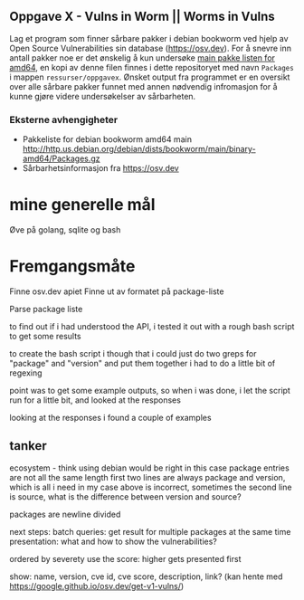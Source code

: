 ## Oppgave X - Vulns in Worm || Worms in Vulns

Lag et program som finner sårbare pakker i debian bookworm ved hjelp av Open Source Vulnerabilities sin
database (https://osv.dev). For å snevre inn antall pakker noe er det ønskelig å kun undersøke
[main pakke listen for amd64](http://http.us.debian.org/debian/dists/bookworm/main/binary-amd64/Packages.gz),
en kopi av denne filen finnes i dette repositoryet med navn `Packages` i mappen `ressurser/oppgavex`.
Ønsket output fra programmet er en oversikt over alle sårbare pakker funnet med annen nødvendig infromasjon
for å kunne gjøre videre undersøkelser av sårbarheten.

### Eksterne avhengigheter

- Pakkeliste for debian bookworm amd64 main http://http.us.debian.org/debian/dists/bookworm/main/binary-amd64/Packages.gz
- Sårbarhetsinformasjon fra https://osv.dev

# mine generelle mål

Øve på golang, sqlite og bash

# Fremgangsmåte

Finne osv.dev apiet
Finne ut av formatet på package-liste

Parse package liste

to find out if i had understood the API, i tested it out with a rough bash script to get some results

to create the bash script i though that i could just do two greps for "package" and "version" and put them together
i had to do a little bit of regexing

point was to get some example outputs, so when i was done, i let the script run for a little bit, and looked at the responses

looking at the responses i found a couple of examples 

## tanker

ecosystem - think using debian would be right in this case
package entries are not all the same length
first two lines are always package and version, which is all i need in my case
    above is incorrect, sometimes the second line is source, what is the difference between version and source?

packages are newline divided

next steps: 
    batch queries: get result for multiple packages at the same time
    presentation: what and how to show the vulnerabilities?

ordered by severety
    use the score: higher gets presented first

show: 
    name, 
    version, 
    cve id,
    cve score,
    description,
    link? (kan hente med https://google.github.io/osv.dev/get-v1-vulns/)


